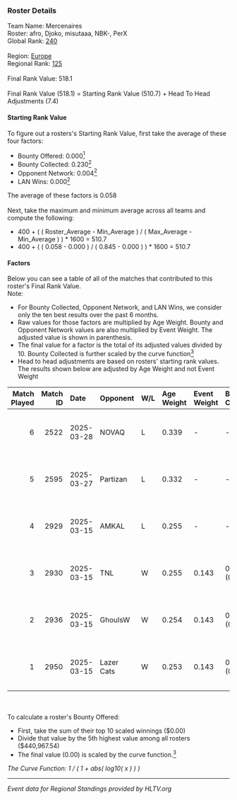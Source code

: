 ### Roster Details<br />
Team Name: Mercenaires<br />
Roster: afro, Djoko, misutaaa, NBK-, PerX<br />
Global Rank: [240](../../standings_global_2025_08_04.md)<br />
<br />
Region: [Europe]( ../../standings_europe_2025_08_04.md)<br />
Regional Rank: [125]( ../../standings_europe_2025_08_04.md)<br />
<br />
Final Rank Value:  518.1<br />
<br />
Final Rank Value (518.1) = Starting Rank Value (510.7) + Head To Head Adjustments (7.4)<br />

#### Starting Rank Value<br />
To figure out a rosters's Starting Rank Value, first take the average of these four factors:<br />
- Bounty Offered: 0.000[<sup>1</sup>](#table2)
- Bounty Collected: 0.230[<sup>2</sup>](#table1)
- Opponent Network: 0.004[<sup>2</sup>](#table1)
- LAN Wins: 0.000[<sup>2</sup>](#table1)

The average of these factors is 0.058<br />
<br />
Next, take the maximum and minimum average across all teams and compute the following:<br />
- 400 + ( ( Roster_Average - Min_Average ) / ( Max_Average - Min_Average ) ) * 1600 = 510.7
- 400 + ( ( 0.058 - 0.000 ) / ( 0.845 - 0.000 ) ) * 1600 = 510.7


#### Factors<br />
Below you can see a table of all of the matches that contributed to this roster's Final Rank Value.<br />
Note:<br />

- For Bounty Collected, Opponent Network, and LAN Wins, we consider only the ten best results over the past 6 months.
- Raw values for those factors are multiplied by Age Weight. Bounty and Opponent Network values are also multiplied by Event Weight. The adjusted value is shown in parenthesis.
- The final value for a factor is the total of its adjusted values divided by 10. Bounty Collected is further scaled by the curve function[<sup>3</sup>](#curveFunction)
- Head to head adjustments are based on rosters' starting rank values. The results shown below are adjusted by Age Weight and not Event Weight
<span id="table1"></span><br />


| Match Played | Match ID | Date       | Opponent   | W/L | Age Weight | Event Weight | Bounty Collected | Opponent Network | LAN Wins  | H2H Adj. | Roster                            |
| -: | -: | :- | :- | :- | :- | :- | :- | :- | :- | -: | :- |
|            6 |     2522 | 2025-03-28 | NOVAQ      | L   | 0.339      | -            | -                | -                | -         |    -4.46 | afro, Djoko, misutaaa, NBK-, PerX |
|            5 |     2595 | 2025-03-27 | Partizan   | L   | 0.332      | -            | -                | -                | -         |    -0.94 | afro, Djoko, misutaaa, NBK-, PerX |
|            4 |     2929 | 2025-03-15 | AMKAL      | L   | 0.255      | -            | -                | -                | -         |    -1.59 | afro, Djoko, misutaaa, NBK-, PerX |
|            3 |     2930 | 2025-03-15 | TNL        | W   | 0.255      | 0.143        | 0.123 (0.004)    | 1.000 (0.036)    | 0 (0.000) |     7.78 | afro, Djoko, misutaaa, NBK-, PerX |
|            2 |     2936 | 2025-03-15 | GhoulsW    | W   | 0.254      | 0.143        | 0.000 (0.000)    | 0.044 (0.002)    | 0 (0.000) |     3.84 | afro, Djoko, misutaaa, NBK-, PerX |
|            1 |     2950 | 2025-03-15 | Lazer Cats | W   | 0.253      | 0.143        | 0.000 (0.000)    | 0.024 (0.001)    | 0 (0.000) |     2.79 | afro, Djoko, misutaaa, NBK-, PerX |

<br />
<span id="table2"></span><br />
To calculate a roster's Bounty Offered:<br />

- First, take the sum of their top 10 scaled winnings ($0.00)
- Divide that value by the 5th highest value among all rosters ($440,967.54)
- The final value (0.00) is scaled by the curve function.[<sup>3</sup>](#curveFunction)

<span id="curveFunction"></span>_The Curve Function: 1 / ( 1 + abs( log10( x ) ) )_<br />

---
_Event data for Regional Standings provided by HLTV.org_<br />
